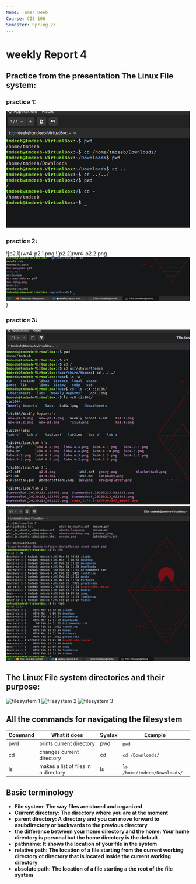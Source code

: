 ```yaml
---
Name: Tamer Deeb
Course: CIS 106
Semester: Spring 23
---
```


# weekly Report 4

## Practice from the presentation The Linux File system:
### practice 1:

![p1](wr4-p1.png)

### practice 2:

![p2.1](wr4-p2.1.png
![p2.2](wr4-p2.2.png
![p2.3](wr4-p2.3.png))

### practice 3:

![p3.1](wr4-p3.1.png)
![p3.2](wr4-p3.2.png)

## The Linux File system directories and their purpose:

![filesystem 1](fs1.1.png)
![filesystem 2](fs1.2.png)
![filesystem 3](fs1.3.png)

## All the commands for navigating the filesystem

| Command | What it does                         | Syntax | Example                      |
| ------- | ------------------------------------ | ------ | ---------------------------- |
| pwd     | prints current directory             | pwd    | `pwd`                        |
| cd      | changes current directory            | cd     | `cd /Downloads/`             |
| ls      | makes a list of files in a directory | ls     | `ls /home/tmdeeb/Downloads/` |

## Basic terminology 
* **File system: The way files are stored and organized**
* **Current directory: The directory where you are at the moment**
* **parent directory: A directory and you can move forward to asubdirectory or backwards to the previous directory**
* **the difference between your home directory and the home: Your home directory is personal but the home directory is the default**
* **pathname: It shows the location of your file in the system**
* **relative path: The location of a file starting from the current working directory ot directory that is located inside the current working directory**
* **absolute path: The location of a file starting a the root of the file system**


